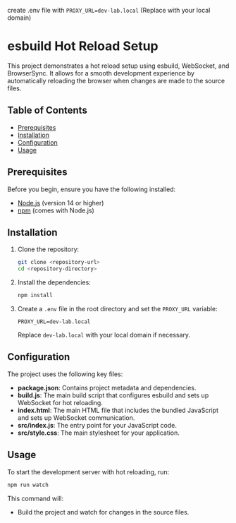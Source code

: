create .env file with `PROXY_URL=dev-lab.local` (Replace with your local domain)

# esbuild Hot Reload Setup

This project demonstrates a hot reload setup using esbuild, WebSocket, and BrowserSync. It allows for a smooth development experience by automatically reloading the browser when changes are made to the source files.

## Table of Contents

- [Prerequisites](#prerequisites)
- [Installation](#installation)
- [Configuration](#configuration)
- [Usage](#usage)

## Prerequisites

Before you begin, ensure you have the following installed:

- [Node.js](https://nodejs.org/) (version 14 or higher)
- [npm](https://www.npmjs.com/) (comes with Node.js)

## Installation

1. Clone the repository:

   ```bash
   git clone <repository-url>
   cd <repository-directory>
   ```

2. Install the dependencies:

   ```bash
   npm install
   ```

3. Create a `.env` file in the root directory and set the `PROXY_URL` variable:

   ```env
   PROXY_URL=dev-lab.local
   ```

   Replace `dev-lab.local` with your local domain if necessary.

## Configuration

The project uses the following key files:

- **package.json**: Contains project metadata and dependencies.
- **build.js**: The main build script that configures esbuild and sets up WebSocket for hot reloading.
- **index.html**: The main HTML file that includes the bundled JavaScript and sets up WebSocket communication.
- **src/index.js**: The entry point for your JavaScript code.
- **src/style.css**: The main stylesheet for your application.

## Usage

To start the development server with hot reloading, run:

```bash
npm run watch
```

This command will:

- Build the project and watch for changes in the source files.
